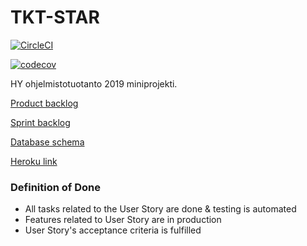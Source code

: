 # TKT-STAR

[![CircleCI](https://circleci.com/gh/Anssikka/TKT-STAR.svg?style=svg)](https://circleci.com/gh/Anssikka/TKT-STAR)

[![codecov](https://codecov.io/gh/Anssikka/TKT-STAR/branch/master/graph/badge.svg)](https://codecov.io/gh/Anssikka/TKT-STAR)

HY ohjelmistotuotanto 2019 miniprojekti.

[Product backlog](https://docs.google.com/spreadsheets/d/1jX4ZMKf7CAhZ0EWJQkujLJgvnexIokoBQU5hum_2hvA/edit?usp=sharing)

[Sprint backlog](https://github.com/Anssikka/TKT-STAR/projects/1)

[Database schema](https://drive.google.com/file/d/1i-tjaABCwqjmrZZLzulkx27-UuIq5R0D/view?usp=sharing)

[Heroku link](https://tkt-star.herokuapp.com/recommendations/books)

### Definition of Done

* All tasks related to the User Story are done & testing is automated
* Features related to User Story are in production
* User Story's acceptance criteria is fulfilled



